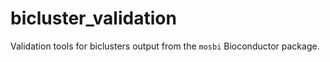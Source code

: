 # bicluster_validation
Validation tools for biclusters output from the `mosbi` Bioconductor package.
